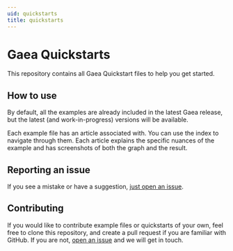 ```yaml
---
uid: quickstarts
title: quickstarts
---
```


# Gaea Quickstarts
This repository contains all Gaea Quickstart files to help you get started.


## How to use
By default, all the examples are already included in the latest Gaea release, but the latest (and work-in-progress) versions will be available.

Each example file has an article associated with. You can use the index to navigate through them. Each article explains the specific nuances of the example and has screenshots of both the graph and the result.

## Reporting an issue
If you see a mistake or have a suggestion, [just open an issue](https://github.com/QuadSpinner/Gaea-Quickstarts/issues).


## Contributing
If you would like to contribute example files or quickstarts of your own, feel free to clone this repository, and create a pull request if you are familiar with GitHub. If you are not, [open an issue](https://github.com/QuadSpinner/Gaea-Quickstarts/issues) and we will get in touch.
